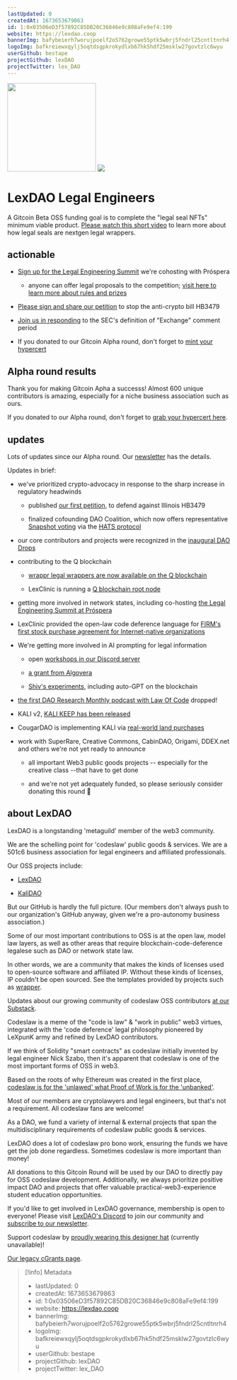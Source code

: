 ```yaml
---
lastUpdated: 0
createdAt: 1673653679863
id: 1:0x03506eD3f57892C85DB20C36846e9c808aFe9ef4:199
website: https://lexdao.coop
bannerImg: bafybeierh7worujpoelf2o5762growe55ptk5wbrj5fndrl25cntltnrh4
logoImg: bafkreiewxqylj5oqtdsgpkrokydlxb67hk5hdf25msklw27govtzlc6wyu
userGithub: bestape
projectGithub: lexDAO
projectTwitter: lex_DAO
---
```


<img style="width: 200px" src="https://ipfs-grants-stack.gitcoin.co/ipfs/bafkreiewxqylj5oqtdsgpkrokydlxb67hk5hdf25msklw27govtzlc6wyu">

<img src="https://ipfs-grants-stack.gitcoin.co/ipfs/bafybeierh7worujpoelf2o5762growe55ptk5wbrj5fndrl25cntltnrh4">

# LexDAO Legal Engineers

A Gitcoin Beta OSS funding goal is to complete the "legal seal NFTs" minimum viable product. [Please watch this short video](https://www.youtube.com/watch?v=SxgOAjnrsSE&list=PLL0gyjXno6eisB2vKj-a1ZqfzIw6d4tvi) to learn more about how legal seals are nextgen legal wrappers. 

## actionable

* [Sign up for the Legal Engineering Summit](https://prospera.hn/news/press-releases/legal-engineering-summit-2023-bright-minds-in-crypto-and-law-to-create-innovative-solutions-for-a-better-business-environment) we're cohosting with Próspera

  * anyone can offer legal proposals to the competition; [visit here to learn more about rules and prizes](https://app.dework.xyz/prospera?taskId=e1e61145-8321-4a92-bac5-3efc54db6b39)

* [Please sign and share our petition](https://www.change.org/p/defend-illinois-personal-property-petition-against-bill-hb3479) to stop the anti-crypto bill HB3479

* [Join us in responding](https://discord.com/channels/682960432272506907/1098282853843861544) to the SEC's definition of "Exchange" comment period

* If you donated to our Gitcoin Alpha round, don't forget to [mint your hypercert](https://hypercerts.org/app/view?claimId=0x822f17a9a5eecfd66dbaff7946a8071c265d1d07-117397416587723769894864239563960032952320)

## Alpha round results

Thank you for making Gitcoin Apha a successs! Almost 600 unique contributors is amazing, especially for a niche business association such as ours. 

If you donated to our Alpha round, don't forget to [grab your hypercert here](https://hypercerts.org/app/view?claimId=0x822f17a9a5eecfd66dbaff7946a8071c265d1d07-117397416587723769894864239563960032952320).

## updates

Lots of updates since our Alpha round. Our [newsletter](https://lexdao.substack.com) has the details. 

Updates in brief:

* we've prioritized crypto-advocacy in response to the sharp increase in regulatory headwinds

  * published [our first petition](https://www.change.org/p/defend-illinois-personal-property-petition-against-bill-hb3479), to defend against Illinois HB3479 

  * finalized cofounding DAO Coalition, which now offers representative [Snapshot voting](https://snapshot.org/#/daocoalition.eth) via the [HATS protocol](https://app.hatsprotocol.xyz/trees/1/3/3)

* our core contributors and projects were recognized in the [inaugural DAO Drops](https://daodrops.io/)

* contributing to the Q blockchain

  * [wrappr legal wrappers are now available on the Q blockchain](https://lexdao.substack.com/p/q-and-lexdaos-kali-collaborate-to)

  * LexClinic is running a [Q blockchain root node](https://hq.q.org/governance/proposal/rootNodesMembershipVoting/19)

* getting more involved in network states, including co-hosting [the Legal Engineering Summit at Próspera](https://prospera.hn/news/press-releases/legal-engineering-summit-2023-bright-minds-in-crypto-and-law-to-create-innovative-solutions-for-a-better-business-environment)

* LexClinic provided the open-law code deference language for [FIRM's first stock purchase agreement for Internet-native organizations](https://twitter.com/izqui9/status/1639337336680112128)

* We're getting more involved in AI prompting for legal information 

  * open [workshops in our Discord server](http://lexdao.chat )

  * [a grant from Algovera](https://forum.algovera.ai/t/around-the-blockchain-chatbot-grants-round-9-proposal/392)

  * [Shiv's experiments](https://twitter.com/z0r0zzz/status/1648652240905977856), including auto-GPT on the blockchain

* [the first DAO Research Monthly podcast with Law Of Code](https://open.spotify.com/episode/7fZNPgCtgZASf3yjrMQfaW) dropped!

* KALI v2, [KALI KEEP has been released](https://kali.mirror.xyz/xI7n7Jc5MXaiTl6QtPDgIpNAl2xWP9s4fTFvGCLYfcE)

* CougarDAO is implementing KALI via [real-world land purchases](https://kali.mirror.xyz/RSKRr9VspdRrp9E3AzWOtRobAwr91Qye6useluRucic)

* work with SuperRare, Creative Commons, CabinDAO, Origami, DDEX.net and others we're not yet ready to announce

  * all important Web3 public goods projects -- especially for the creative class --that have to get done  

  * and we're not yet adequately funded, so please seriously consider donating this round 🙏

## about LexDAO

LexDAO is a longstanding 'metaguild' member of the web3 community. 

We are the schelling point for 'codeslaw' public goods & services. We are a 501c6 business association for legal engineers and affiliated professionals.

Our OSS projects include:

* [LexDAO](https://github.com/lexdao)

* [KaliDAO](https://github.com/kalidao)

But our GitHub is hardly the full picture. (Our members don't always push to our organization's GitHub anyway, given we're a pro-autonomy business association.) 

Some of our most important contributions to OSS is at the open law, model law layers, as well as other areas that require blockchain-code-deference legalese such as DAO or network state law. 

In other words, we are a community that makes the kinds of licenses used to open-source software and affiliated IP. Without these kinds of licenses, IP couldn't be open sourced. See the templates provided by projects such as [wrapper](https://wrappr.wtf).

Updates about our growing community of codeslaw OSS contributors [at our Substack](https://lexdao.substack.com).

Codeslaw is a meme of the "code is law" & "work in public" web3 virtues, integrated with the 'code deference' legal philosophy pioneered by LeXpunK army and refined by LexDAO contributors. 

If we think of Solidity "smart contracts" as codeslaw initially invented by legal engineer Nick Szabo, then it's apparent that codeslaw is one of the most important forms of OSS in web3. 

Based on the roots of why Ethereum was created in the first place, [codeslaw is for the 'unlawed' what Proof of Work is for the 'unbanked'](https://distributed-autonomous-society.quora.com/The-Unlawed). 

Most of our members are cryptolawyers and legal engineers, but that's not a requirement. All codeslaw fans are welcome!

As a DAO, we fund a variety of internal & external projects that span the multidisciplinary requirements of codeslaw public goods & services. 

LexDAO does a lot of codeslaw pro bono work, ensuring the funds we have get the job done regardless. Sometimes codeslaw is more important than money!

All donations to this Gitcoin Round will be used by our DAO to directly pay for OSS codeslaw development. Additionally, we always prioritize positive impact DAO and projects that offer valuable practical-web3-experience student education opportunities. 

If you'd like to get involved in LexDAO governance, membership is open to everyone! Please visit [LexDAO's Discord](http://lexdao.chat) to join our community and [subscribe to our newsletter](https://lexdao.substack.com).

Support codeslaw by [proudly wearing this designer hat](https://shop.metafactory.ai/products/codeslaw-hat) (currently unavailable)!

[Our legacy cGrants page](https://gitcoin.co/grants/4811/lexdao-providing-legal-aid-to-impactdaos-funded-by). 

> [!info] Metadata
> * lastUpdated: 0
> * createdAt: 1673653679863
> * id: 1:0x03506eD3f57892C85DB20C36846e9c808aFe9ef4:199
> * website: https://lexdao.coop
> * bannerImg: bafybeierh7worujpoelf2o5762growe55ptk5wbrj5fndrl25cntltnrh4
> * logoImg: bafkreiewxqylj5oqtdsgpkrokydlxb67hk5hdf25msklw27govtzlc6wyu
> * userGithub: bestape
> * projectGithub: lexDAO
> * projectTwitter: lex_DAO